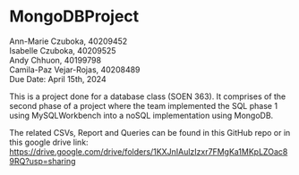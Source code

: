 # MongoDBProject  
Ann-Marie Czuboka, 40209452  
Isabelle Czuboka, 40209525  
Andy Chhuon, 40199798   
Camila-Paz Vejar-Rojas, 40208489   
Due Date: April 15th, 2024  

This is a project done for a database class (SOEN 363). It comprises of the second phase of a project where the team implemented the SQL phase 1 using MySQLWorkbench into a noSQL implementation using MongoDB.  

The related CSVs, Report and Queries can be found in this GitHub repo or in this google drive link: https://drive.google.com/drive/folders/1KXJnIAulzIzxr7FMgKa1MKpLZOac89RQ?usp=sharing
